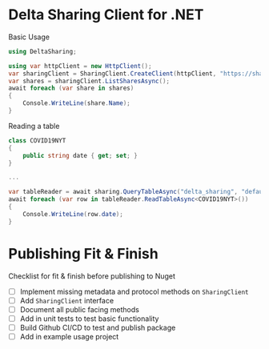 Delta Sharing Client for .NET
=============================

Basic Usage
```csharp
using DeltaSharing;

using var httpClient = new HttpClient();
var sharingClient = SharingClient.CreateClient(httpClient, "https://sharing.delta.io/delta-sharing", "faaie590d541265bcab1f2de9813274bf233");
var shares = sharingClient.ListSharesAsync();
await foreach (var share in shares)
{
    Console.WriteLine(share.Name);
}
```

Reading a table
```csharp
class COVID19NYT
{
    public string date { get; set; }
}

...

var tableReader = await sharing.QueryTableAsync("delta_sharing", "default", "COVID_19_NYT", limit: 1);
await foreach (var row in tableReader.ReadTableAsync<COVID19NYT>())
{
    Console.WriteLine(row.date);
}

```

Publishing Fit & Finish
=======================
Checklist for fit & finish before publishing to Nuget

- [ ] Implement missing metadata and protocol methods on `SharingClient`
- [ ] Add `SharingClient` interface
- [ ] Document all public facing methods
- [ ] Add in unit tests to test basic functionality
- [ ] Build Github CI/CD to test and publish package
- [ ] Add in example usage project